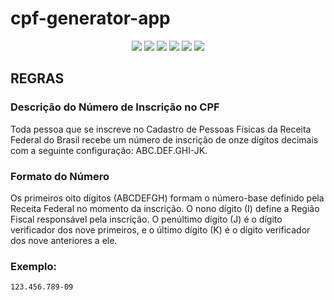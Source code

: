 # cpf-generator-app

<p align="center">
  <img src="https://img.shields.io/badge/Node.js-%238A4182?style=for-the-badge&logo=node.js&logoColor=white" />  
  <img src = "https://img.shields.io/badge/javascript-%23323330.svg?style=for-the-badge&logo=javascript&logoColor=%23F7DF1E"/>
  <img src="https://img.shields.io/badge/html5-%23E34F26.svg?style=for-the-badge&logo=html5&logoColor=white" />
  <img src="https://img.shields.io/badge/css-%231572B6.svg?style=for-the-badge&logo=css3&logoColor=white" />
  <img src="https://img.shields.io/badge/CONCLUÍDO-green?logo=github&label=STATUS" />
   <img src="https://img.shields.io/badge/ON-green?logo=github&label=GITPAGE" />
</p>


## REGRAS
### Descrição do Número de Inscrição no CPF

Toda pessoa que se inscreve no Cadastro de Pessoas Físicas da Receita Federal do Brasil recebe um número de inscrição de onze dígitos decimais com a seguinte configuração: ABC.DEF.GHI-JK.

### Formato do Número

Os primeiros oito dígitos (ABCDEFGH) formam o número-base definido pela Receita Federal no momento da inscrição. O nono dígito (I) define a Região Fiscal responsável pela inscrição. O penúltimo dígito (J) é o dígito verificador dos nove primeiros, e o último dígito (K) é o dígito verificador dos nove anteriores a ele.

### Exemplo:
```plaintext
123.456.789-09
